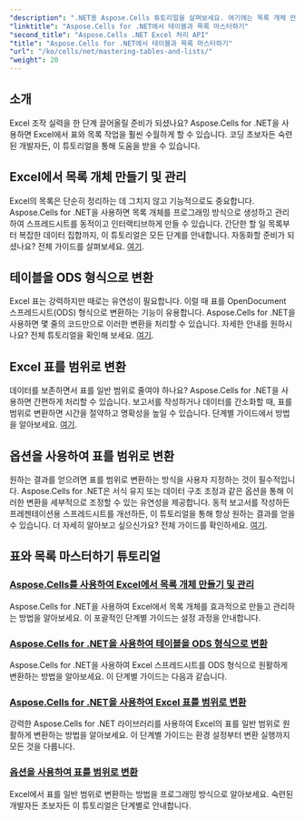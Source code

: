 ```yaml
---
"description": ".NET용 Aspose.Cells 튜토리얼을 살펴보세요. 여기에는 목록 개체 만들기 및 관리, 표를 범위로 변환하기, ODS 형식으로 단계별로 변환하는 방법이 포함되어 있습니다."
"linktitle": "Aspose.Cells for .NET에서 테이블과 목록 마스터하기"
"second_title": "Aspose.Cells .NET Excel 처리 API"
"title": "Aspose.Cells for .NET에서 테이블과 목록 마스터하기"
"url": "/ko/cells/net/mastering-tables-and-lists/"
"weight": 20
---
```


## 소개

Excel 조작 실력을 한 단계 끌어올릴 준비가 되셨나요? Aspose.Cells for .NET을 사용하면 Excel에서 표와 목록 작업을 훨씬 수월하게 할 수 있습니다. 코딩 초보자든 숙련된 개발자든, 이 튜토리얼을 통해 도움을 받을 수 있습니다.

## Excel에서 목록 개체 만들기 및 관리  
Excel의 목록은 단순히 정리하는 데 그치지 않고 기능적으로도 중요합니다. Aspose.Cells for .NET을 사용하면 목록 개체를 프로그래밍 방식으로 생성하고 관리하여 스프레드시트를 동적이고 인터랙티브하게 만들 수 있습니다. 간단한 할 일 목록부터 복잡한 데이터 집합까지, 이 튜토리얼은 모든 단계를 안내합니다. 자동화할 준비가 되셨나요? 전체 가이드를 살펴보세요. [여기](./create-and-manage-list-object/).  

## 테이블을 ODS 형식으로 변환  
Excel 표는 강력하지만 때로는 유연성이 필요합니다. 이럴 때 표를 OpenDocument 스프레드시트(ODS) 형식으로 변환하는 기능이 유용합니다. Aspose.Cells for .NET을 사용하면 몇 줄의 코드만으로 이러한 변환을 처리할 수 있습니다. 자세한 안내를 원하시나요? 전체 튜토리얼을 확인해 보세요. [여기](./convert-table-to-ods-format/).  

## Excel 표를 범위로 변환  
데이터를 보존하면서 표를 일반 범위로 줄여야 하나요? Aspose.Cells for .NET을 사용하면 간편하게 처리할 수 있습니다. 보고서를 작성하거나 데이터를 간소화할 때, 표를 범위로 변환하면 시간을 절약하고 명확성을 높일 수 있습니다. 단계별 가이드에서 방법을 알아보세요. [여기](./convert-excel-tables-to-range/).  

## 옵션을 사용하여 표를 범위로 변환  

원하는 결과를 얻으려면 표를 범위로 변환하는 방식을 사용자 지정하는 것이 필수적입니다. Aspose.Cells for .NET은 서식 유지 또는 데이터 구조 조정과 같은 옵션을 통해 이러한 변환을 세부적으로 조정할 수 있는 유연성을 제공합니다. 동적 보고서를 작성하든 프레젠테이션용 스프레드시트를 개선하든, 이 튜토리얼을 통해 항상 원하는 결과를 얻을 수 있습니다. 더 자세히 알아보고 싶으신가요? 전체 가이드를 확인하세요. [여기](./convert-tables-to-range-with-options/).  

## 표와 목록 마스터하기 튜토리얼
### [Aspose.Cells를 사용하여 Excel에서 목록 개체 만들기 및 관리](./create-and-manage-list-object/)
Aspose.Cells for .NET을 사용하여 Excel에서 목록 개체를 효과적으로 만들고 관리하는 방법을 알아보세요. 이 포괄적인 단계별 가이드는 설정 과정을 안내합니다.
### [Aspose.Cells for .NET을 사용하여 테이블을 ODS 형식으로 변환](./convert-table-to-ods-format/)
Aspose.Cells for .NET을 사용하여 Excel 스프레드시트를 ODS 형식으로 원활하게 변환하는 방법을 알아보세요. 이 단계별 가이드는 다음과 같습니다.
### [Aspose.Cells for .NET을 사용하여 Excel 표를 범위로 변환](./convert-excel-tables-to-range/)
강력한 Aspose.Cells for .NET 라이브러리를 사용하여 Excel의 표를 일반 범위로 원활하게 변환하는 방법을 알아보세요. 이 단계별 가이드는 환경 설정부터 변환 실행까지 모든 것을 다룹니다.
### [옵션을 사용하여 표를 범위로 변환](./convert-tables-to-range-with-options/)
Excel에서 표를 일반 범위로 변환하는 방법을 프로그래밍 방식으로 알아보세요. 숙련된 개발자든 초보자든 이 튜토리얼은 단계별로 안내합니다.